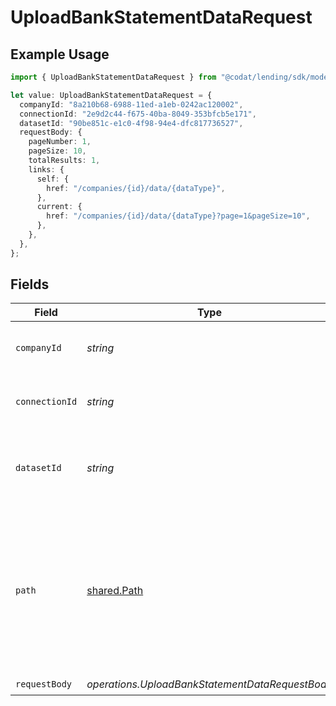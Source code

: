 # UploadBankStatementDataRequest

## Example Usage

```typescript
import { UploadBankStatementDataRequest } from "@codat/lending/sdk/models/operations";

let value: UploadBankStatementDataRequest = {
  companyId: "8a210b68-6988-11ed-a1eb-0242ac120002",
  connectionId: "2e9d2c44-f675-40ba-8049-353bfcb5e171",
  datasetId: "90be851c-e1c0-4f98-94e4-dfc817736527",
  requestBody: {
    pageNumber: 1,
    pageSize: 10,
    totalResults: 1,
    links: {
      self: {
        href: "/companies/{id}/data/{dataType}",
      },
      current: {
        href: "/companies/{id}/data/{dataType}?page=1&pageSize=10",
      },
    },
  },
};
```

## Fields

| Field                                                                                                                                   | Type                                                                                                                                    | Required                                                                                                                                | Description                                                                                                                             | Example                                                                                                                                 |
| --------------------------------------------------------------------------------------------------------------------------------------- | --------------------------------------------------------------------------------------------------------------------------------------- | --------------------------------------------------------------------------------------------------------------------------------------- | --------------------------------------------------------------------------------------------------------------------------------------- | --------------------------------------------------------------------------------------------------------------------------------------- |
| `companyId`                                                                                                                             | *string*                                                                                                                                | :heavy_check_mark:                                                                                                                      | Unique identifier for a company.                                                                                                        | 8a210b68-6988-11ed-a1eb-0242ac120002                                                                                                    |
| `connectionId`                                                                                                                          | *string*                                                                                                                                | :heavy_check_mark:                                                                                                                      | Unique identifier for a connection.                                                                                                     | 2e9d2c44-f675-40ba-8049-353bfcb5e171                                                                                                    |
| `datasetId`                                                                                                                             | *string*                                                                                                                                | :heavy_check_mark:                                                                                                                      | Unique identifier for the dataset that completed its sync.                                                                              |                                                                                                                                         |
| `path`                                                                                                                                  | [shared.Path](../../../sdk/models/shared/path.md)                                                                                       | :heavy_minus_sign:                                                                                                                      | The endpoint path of the third-party banking service that the request body originates from. Only required if the source is not `codat`. |                                                                                                                                         |
| `requestBody`                                                                                                                           | *operations.UploadBankStatementDataRequestBody*                                                                                         | :heavy_check_mark:                                                                                                                      | N/A                                                                                                                                     |                                                                                                                                         |